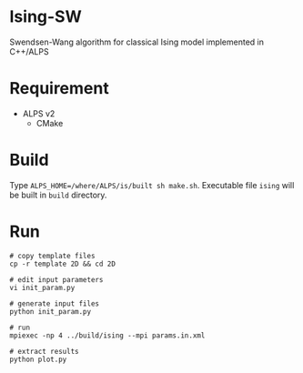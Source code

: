 # Ising-SW
Swendsen-Wang algorithm for classical Ising model implemented in C++/ALPS

# Requirement
- ALPS v2
  - CMake

# Build
Type `ALPS_HOME=/where/ALPS/is/built sh make.sh`.
Executable file `ising` will be built in `build` directory.

# Run

    # copy template files
    cp -r template 2D && cd 2D
    
    # edit input parameters
    vi init_param.py
    
    # generate input files
    python init_param.py
    
    # run
    mpiexec -np 4 ../build/ising --mpi params.in.xml
    
    # extract results
    python plot.py

